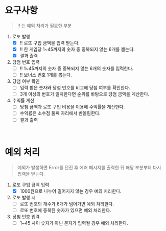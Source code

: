 # 요구사항

> ‼️ 는 예외 처리가 필요한 부분

1. 로또 발행
   - [x] ‼️ 로또 구입 금액을 입력 받는다.
   - [x] ‼️ 한 게임당 1~45까지의 숫자 중 중복되지 않는 6개를 뽑는다.
   - [x] 결과 출력
2. 당첨 번호 입력
   - [ ] ‼️ 1~45까지의 숫자 중 중복되지 않는 6개의 숫자를 입력한다.
   - [ ] ‼️ 보너스 번호 1개를 뽑는다.
3. 당첨 여부 확인
   - [ ] 입력 받은 숫자와 당첨 번호를 비교해 당첨 여부를 확인한다.
   - [ ] 3개 이상의 번호가 일치한다면 순위를 바탕으로 당첨 금액을 계산한다.
4. 수익률 계산
   - [ ] 당첨 금액과 로또 구입 비용을 이용해 수익률을 계산한다.
   - [ ] 수익률은 소수점 둘째 자리에서 반올림한다.
   - [ ] 결과 출력

<br/>

# 예외 처리

> 예외가 발생하면 Error를 던진 후 에러 메시지를 출력한 뒤 해당 부분부터 다시 입력을 받는다.

1. 로또 구입 금액 입력
   - [x] 1000원으로 나누어 떨어지지 않는 경우 예외 처리한다.
2. 로또 발행 시
   - [ ] 로또 번호의 개수가 6개가 넘어가면 예외 처리한다.
   - [ ] 로또 번호에 중복된 숫자가 있으면 예외 처리한다.
3. 당첨 번호 입력
   - [ ] 1~45 사이 숫자가 아닌 문자가 입력될 경우 예외 처리한다.
